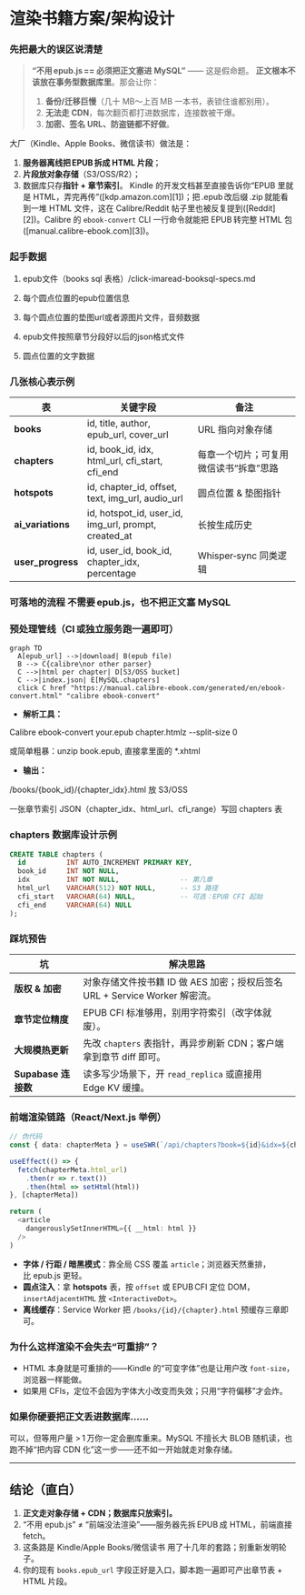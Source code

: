 # 渲染书籍方案/架构设计

### 先把最大的误区说清楚

> **“不用 epub.js == 必须把正文塞进 MySQL”** —— 这是假命题。
> **正文根本不该放在事务型数据库里**。那会让你：
>
> 1. **备份/迁移巨慢**（几十 MB～上百 MB 一本书，表锁住谁都别用）。
> 2. **无法走 CDN**，每次翻页都打进数据库，连接数被干爆。
> 3. **加密、签名 URL、防盗链都不好做**。

大厂（Kindle、Apple Books、微信读书）做法是：

1. **服务器离线把 EPUB 拆成 HTML 片段**；
2. **片段放对象存储**（S3/OSS/R2）；
3. 数据库只存**指针 + 章节索引**。
   Kindle 的开发文档甚至直接告诉你“EPUB 里就是 HTML，弄完再传”([kdp.amazon.com][1])；把 .epub 改后缀 .zip 就能看到一堆 HTML 文件，这在 Calibre/Reddit 帖子里也被反复提到([Reddit][2])。Calibre 的 `ebook‑convert` CLI 一行命令就能把 EPUB 转完整 HTML 包([manual.calibre-ebook.com][3])。


### 起手数据
1. epub文件（books sql 表格）/click-imaread-booksql-specs.md

2. 每个圆点位置的epub位置信息

3. 每个圆点位置的垫图url或者源图片文件，音频数据

4. epub文件按照章节分段好以后的json格式文件

5. 圆点位置的文字数据


### 几张核心表示例
| 表                  | 关键字段                                                     | 备注                   |
| ------------------ | -------------------------------------------------------- | -------------------- |
| **books**          | id, title, author, epub\_url, cover\_url                 | URL 指向对象存储           |
| **chapters**       | id, book\_id, idx, html\_url, cfi\_start, cfi\_end       | 每章一个切片；可复用微信读书“拆章”思路 |
| **hotspots**       | id, chapter\_id, offset, text, img\_url, audio\_url      | 圆点位置 & 垫图指针          |
| **ai\_variations** | id, hotspot\_id, user\_id, img\_url, prompt, created\_at | 长按生成历史               |
| **user\_progress** | id, user\_id, book\_id, chapter\_idx, percentage         | Whisper‑sync 同类逻辑    |


### 可落地的流程 **不需要 epub.js，也不把正文塞 MySQL**

### 预处理管线（CI 或独立服务跑一遍即可）

```mermaid
graph TD
  A[epub_url] -->|download| B(epub file)
  B --> C{calibre\nor other parser}
  C -->|html per chapter| D[S3/OSS bucket]
  C -->|index.json| E[MySQL.chapters]
  click C href "https://manual.calibre-ebook.com/generated/en/ebook-convert.html" "calibre ebook‑convert"
```
- **解析工具：**

Calibre ebook-convert your.epub chapter.htmlz --split-size 0

或简单粗暴：unzip book.epub, 直接拿里面的 *.xhtml

- **输出：**

/books/{book_id}/{chapter_idx}.html 放 S3/OSS

一张章节索引 JSON（chapter_idx、html_url、cfi_range）写回 chapters 表

### chapters 数据库设计示例
```sql
CREATE TABLE chapters (
  id          INT AUTO_INCREMENT PRIMARY KEY,
  book_id     INT NOT NULL,
  idx         INT NOT NULL,               -- 第几章
  html_url    VARCHAR(512) NOT NULL,      -- S3 路径
  cfi_start   VARCHAR(64) NULL,           -- 可选：EPUB CFI 起始
  cfi_end     VARCHAR(64) NULL
);

```

### 踩坑预告
| 坑                | 解决思路                                                  |
| ---------------- | ----------------------------------------------------- |
| **版权 & 加密**      | 对象存储文件按书籍 ID 做 AES 加密；授权后签名 URL + Service Worker 解密流。 |
| **章节定位精度**       | EPUB CFI 标准够用，别用字符索引（改字体就废）。                          |
| **大规模热更新**       | 先改 `chapters` 表指针，再异步刷新 CDN；客户端拿到章节 diff 即可。          |
| **Supabase 连接数** | 读多写少场景下，开 `read_replica` 或直接用 Edge KV 缓撞。             |

### 前端渲染链路（React/Next.js 举例）

```ts
// 伪代码
const { data: chapterMeta } = useSWR(`/api/chapters?book=${id}&idx=${chapter}`)

useEffect(() => {
  fetch(chapterMeta.html_url)
    .then(r => r.text())
    .then(html => setHtml(html))
}, [chapterMeta])

return (
  <article
    dangerouslySetInnerHTML={{ __html: html }}
  />
)
```

* **字体 / 行距 / 暗黑模式**：靠全局 CSS 覆盖 `article`；浏览器天然重排，比 epub.js 更轻。
* **圆点注入**：拿 **hotspots** 表，按 `offset` 或 EPUB CFI 定位 DOM，`insertAdjacentHTML` 放 `<InteractiveDot>`。
* **离线缓存**：Service Worker 把 `/books/{id}/{chapter}.html` 预缓存三章即可。

### 为什么这样渲染不会失去“可重排”？

* HTML 本身就是可重排的——Kindle 的“可变字体”也是让用户改 `font-size`，浏览器一样能做。
* 如果用 CFIs，定位不会因为字体大小改变而失效；只用“字符偏移”才会炸。

### 如果你硬要把正文丢进数据库……

可以，但等用户量 > 1 万你一定会删库重来。MySQL 不擅长大 BLOB 随机读，也跑不掉“把内容 CDN 化”这一步——还不如一开始就走对象存储。

---

## 结论（直白）

1. **正文走对象存储 + CDN；数据库只放索引。**
2. “不用 epub.js” ≠ “前端没法渲染”——服务器先拆 EPUB 成 HTML，前端直接 fetch。
3. 这条路是 Kindle/Apple Books/微信读书 用了十几年的套路；别重新发明轮子。
4. 你的现有 `books.epub_url` 字段正好是入口，脚本跑一遍即可产出章节表 + HTML 片段。
